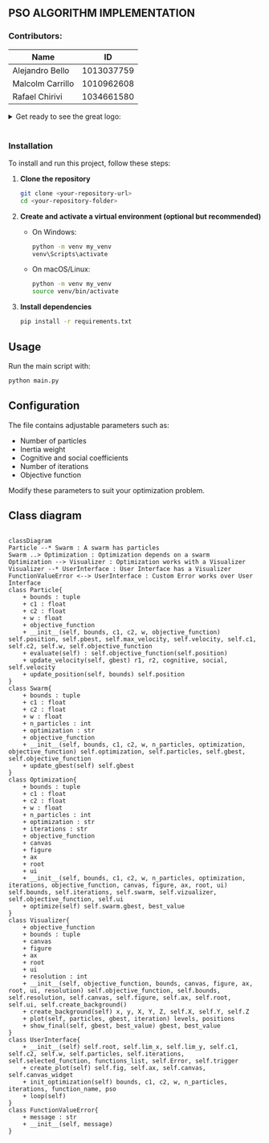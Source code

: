 ## PSO ALGORITHM IMPLEMENTATION

### Contributors: 
| Name | ID |
|---|---|
| Alejandro Bello | 1013037759 |
| Malcolm Carrillo | 1010962608 |
| Rafael Chirivi | 1034661580 |

<details><summary>Get ready to see the great logo: </summary><p>
<div align='center'>
<figure> <img src="https://i.postimg.cc/NFbwf57S/logo-def.png" alt="logo" width="400" height="auto"/></br>
<figcaption><b> "we are programmers, not designers" </b></figcaption></figure>
</div>
</p></details><br>

### Installation

To install and run this project, follow these steps:

1. **Clone the repository**  
   ```bash
   git clone <your-repository-url>
   cd <your-repository-folder>
   ```

2. **Create and activate a virtual environment (optional but recommended)**  
   - On Windows:  
     ```bash
     python -m venv my_venv
     venv\Scripts\activate
     ```
   - On macOS/Linux:  
     ```bash
     python -m venv my_venv
     source venv/bin/activate
     ```

3. **Install dependencies**  
   ```bash
   pip install -r requirements.txt
   ```

## Usage

Run the main script with:

```bash
python main.py
```


## Configuration

The file contains adjustable parameters such as:
- Number of particles
- Inertia weight
- Cognitive and social coefficients
- Number of iterations
- Objective function

Modify these parameters to suit your optimization problem.


## Class diagram
```mermaid

classDiagram
Particle --* Swarm : A swarm has particles
Swarm ..> Optimization : Optimization depends on a swarm
Optimization --> Visualizer : Optimization works with a Visualizer
Visualizer --* UserInterface : User Interface has a Visualizer 
FunctionValueError <--> UserInterface : Custom Error works over User Interface
class Particle{
    + bounds : tuple
    + c1 : float
    + c2 : float
    + w : float
    + objective_function
    + __init__(self, bounds, c1, c2, w, objective_function) self.position, self.pbest, self.max_velocity, self.velocity, self.c1, self.c2, self.w, self.objective_function
    + evaluate(self) : self.objective_function(self.position)
    + update_velocity(self, gbest) r1, r2, cognitive, social, self.velocity
    + update_position(self, bounds) self.position
}
class Swarm{
    + bounds : tuple
    + c1 : float
    + c2 : float
    + w : float
    + n_particles : int
    + optimization : str
    + objective_function
    + __init__(self, bounds, c1, c2, w, n_particles, optimization, objective_function) self.optimization, self.particles, self.gbest, self.objective_function
    + update_gbest(self) self.gbest
}
class Optimization{
    + bounds : tuple
    + c1 : float
    + c2 : float
    + w : float
    + n_particles : int
    + optimization : str
    + iterations : str
    + objective_function
    + canvas
    + figure
    + ax
    + root 
    + ui
    + __init__(self, bounds, c1, c2, w, n_particles, optimization, iterations, objective_function, canvas, figure, ax, root, ui) self.bounds, self.iterations, self.swarm, self.vizualizer, self.objective_function, self.ui
    + optimize(self) self.swarm.gbest, best_value
}
class Visualizer{
    + objective_function
    + bounds : tuple
    + canvas
    + figure
    + ax
    + root 
    + ui
    + resolution : int
    + __init__(self, objective_function, bounds, canvas, figure, ax, root, ui, resolution) self.objective_function, self.bounds, self.resolution, self.canvas, self.figure, self.ax, self.root, self.ui, self.create_background()
    + create_background(self) x, y, X, Y, Z, self.X, self.Y, self.Z
    + plot(self, particles, gbest, iteration) levels, positions
    + show_final(self, gbest, best_value) gbest, best_value
}
class UserInterface{
    + __init__(self) self.root, self.lim_x, self.lim_y, self.c1, self.c2, self.w, self.particles, self.iterations, self.selected_function, functions_list, self.Error, self.trigger
    + create_plot(self) self.fig, self.ax, self.canvas, self.canvas_widget
    + init_optimization(self) bounds, c1, c2, w, n_particles, iterations, function_name, pso
    + loop(self)
}
class FunctionValueError{
    + message : str
    + __init__(self, message)
}

```

